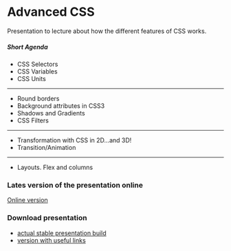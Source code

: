 # Advanced CSS
Presentation to lecture about how the different features of CSS works.

##### Short Agenda
- CSS Selectors
- CSS Variables
- CSS Units
***
- Round borders
- Background attributes in CSS3
- Shadows and Gradients
- CSS Filters
***
- Transformation with CSS in 2D...and 3D!
- Transition/Animation
***
- Layouts. Flex and columns

### Lates version of the presentation online

[Online version](http://epam-front-end-school-lectures.github.io/advanced-css "Online version")

### Download presentation
- [actual stable presentation build](https://github.com/epam-front-end-school-lectures/advanced-css/archive/v.2016.1.zip "actual stable build")
- [version with useful links](https://github.com/epam-front-end-school-lectures/advanced-css/archive/v.2016.1.zip "version with useful links")
